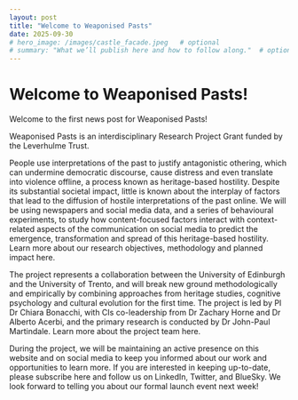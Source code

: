 ```yaml
---
layout: post
title: "Welcome to Weaponised Pasts"
date: 2025-09-30
# hero_image: /images/castle_facade.jpeg   # optional
# summary: "What we’ll publish here and how to follow along."  # optional (used on index)
---
```


# Welcome to Weaponised Pasts!

Welcome to the first news post for Weaponised Pasts!

<!-- More -->

Weaponised Pasts is an interdisciplinary Research Project Grant funded by the Leverhulme Trust.

People use interpretations of the past to justify antagonistic othering, which can undermine democratic discourse, cause distress and even translate into violence offline, a process known as heritage-based hostility. Despite its substantial societal impact, little is known about the interplay of factors that lead to the diffusion of hostile interpretations of the past online. We will be using newspapers and social media data, and a series of behavioural experiments, to study how content-focused factors interact with context-related aspects of the communication on social media to predict the emergence, transformation and spread of this heritage-based hostility. Learn more about our research objectives, methodology and planned impact here.

The project represents a collaboration between the University of Edinburgh and the University of Trento, and will break new ground methodologically and empirically by combining approaches from heritage studies, cognitive psychology and cultural evolution for the first time. The project is led by PI Dr Chiara Bonacchi, with CIs co-leadership from Dr Zachary Horne and Dr Alberto Acerbi, and the primary research is conducted by Dr John-Paul Martindale. Learn more about the project team here.

During the project, we will be maintaining an active presence on this website and on social media to keep you informed about our work and opportunities to learn more. If you are interested in keeping up-to-date, please subscribe here and follow us on LinkedIn, Twitter, and BlueSky.
We look forward to telling you about our formal launch event next week!